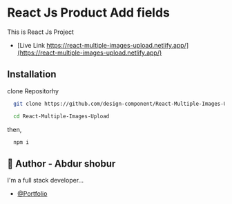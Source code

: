 # React Js Product Add fields

This is React Js Project

- [Live Link https://react-multiple-images-upload.netlify.app/](https://react-multiple-images-upload.netlify.app/)

## Installation

clone Repositorhy

```bash
  git clone https://github.com/design-component/React-Multiple-Images-Upload.git
```

```bash
  cd React-Multiple-Images-Upload
```

then,

```bash
  npm i
```

## 🚀 Author - Abdur shobur

I'm a full stack developer...

- [@Portfolio](https://abdur-shobur-portfolio.web.app/)
